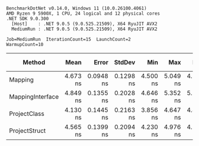 ```

BenchmarkDotNet v0.14.0, Windows 11 (10.0.26100.4061)
AMD Ryzen 9 5900X, 1 CPU, 24 logical and 12 physical cores
.NET SDK 9.0.300
  [Host]    : .NET 9.0.5 (9.0.525.21509), X64 RyuJIT AVX2
  MediumRun : .NET 9.0.5 (9.0.525.21509), X64 RyuJIT AVX2

Job=MediumRun  IterationCount=15  LaunchCount=2  
WarmupCount=10  

```
| Method           | Mean     | Error     | StdDev    | Min      | Max      | P90      | Code Size | Gen0   | Allocated |
|----------------- |---------:|----------:|----------:|---------:|---------:|---------:|----------:|-------:|----------:|
| Mapping          | 4.673 ns | 0.0948 ns | 0.1298 ns | 4.500 ns | 5.049 ns | 4.798 ns |     110 B | 0.0029 |      48 B |
| MappingInterface | 4.849 ns | 0.1355 ns | 0.2028 ns | 4.646 ns | 5.352 ns | 5.104 ns |     217 B | 0.0029 |      48 B |
| ProjectClass     | 4.130 ns | 0.1445 ns | 0.2163 ns | 3.856 ns | 4.647 ns | 4.468 ns |     197 B | 0.0014 |      24 B |
| ProjectStruct    | 4.565 ns | 0.1399 ns | 0.2094 ns | 4.230 ns | 4.976 ns | 4.892 ns |     189 B | 0.0014 |      24 B |
